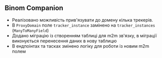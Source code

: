 ## Binom Companion

* Реалізовано можливість прив'язувати до домену кілька трекерів.
* В `ProxyDomain` поле `tracker_instance` замінено на `tracker_instances` (`ManyToManyField`)
* Додано міграцію із створенням таблиці для m2m зв'язку, в міграції виконується перенесення даних в нову таблицю
* В ендпоінтах та тасках змінено логіку для роботи із новим m2m полем